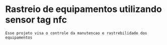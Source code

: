 # Rastreio de equipamentos utilizando sensor tag nfc

	Esse projeto visa o controle da manutencao e rastrebilidade dos equipamentos


